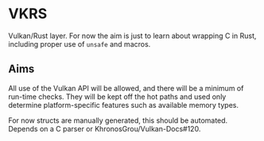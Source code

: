 # VKRS

Vulkan/Rust layer. For now the aim is just to learn about wrapping C in Rust,
including proper use of `unsafe` and macros.

## Aims

All use of the Vulkan API will be allowed, and there will be a minimum of
run-time checks. They will be kept off the hot paths and used only determine
platform-specific features such as available memory types.

For now structs are manually generated, this should be automated. Depends on a C parser or
KhronosGrou/Vulkan-Docs#120.
